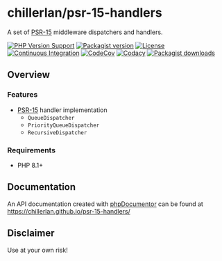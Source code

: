 # chillerlan/psr-15-handlers

A set of [PSR-15](https://www.php-fig.org/psr/psr-15/) middleware dispatchers and handlers.

[![PHP Version Support][php-badge]][php]
[![Packagist version][packagist-badge]][packagist]
[![License][license-badge]][license]
[![Continuous Integration][gh-action-badge]][gh-action]
[![CodeCov][coverage-badge]][coverage]
[![Codacy][codacy-badge]][codacy]
[![Packagist downloads][downloads-badge]][downloads]

[php-badge]: https://img.shields.io/packagist/php-v/chillerlan/psr-15-handlers?logo=php&color=8892BF&logoColor=fff
[php]: https://www.php.net/supported-versions.php
[packagist-badge]: https://img.shields.io/packagist/v/chillerlan/psr-15-handlers.svg?logo=packagist&logoColor=fff
[packagist]: https://packagist.org/packages/chillerlan/psr-15-handlers
[license-badge]: https://img.shields.io/github/license/chillerlan/psr-15-handlers.svg
[license]: https://github.com/chillerlan/psr-15-handlers/blob/main/LICENSE
[gh-action-badge]: https://img.shields.io/github/actions/workflow/status/chillerlan/psr-15-handlers/ci.yml?branch=main&logo=github&logoColor=fff
[gh-action]: https://github.com/chillerlan/psr-15-handlers/actions/workflows/ci.yml?query=branch%3Amain
[coverage-badge]: https://img.shields.io/codecov/c/github/chillerlan/psr-15-handlers.svg?logo=codecov&logoColor=fff
[coverage]: https://codecov.io/github/chillerlan/psr-15-handlers
[codacy-badge]: https://img.shields.io/codacy/grade/a32d0ee22ee3434d8bd11ec9a0db4e03?logo=codacy&logoColor=fff
[codacy]: https://app.codacy.com/gh/chillerlan/psr-15-handlers/dashboard
[downloads-badge]: https://img.shields.io/packagist/dt/chillerlan/psr-15-handlers.svg?logo=packagist&logoColor=fff
[downloads]: https://packagist.org/packages/chillerlan/psr-15-handlers/stats

## Overview

### Features

- [PSR-15](https://www.php-fig.org/psr/psr-15/) handler implementation
  - `QueueDispatcher`
  - `PriorityQueueDispatcher`
  - `RecursiveDispatcher`

### Requirements

- PHP 8.1+


## Documentation

An API documentation created with [phpDocumentor](https://www.phpdoc.org/) can be found at https://chillerlan.github.io/psr-15-handlers/


## Disclaimer

Use at your own risk!
